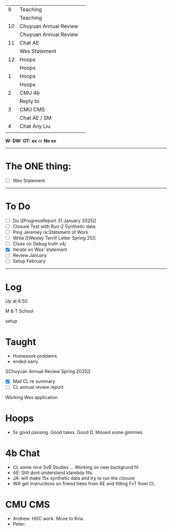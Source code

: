 
|     |                       |     |
| --- | --------------------- | --- |
| 9   | Teaching              |     |
|     | Teaching              |     |
| 10  | Chuyuan Annual Review |     |
|     | Chuyuan Annual Review |     |
| 11  | Chat AE               |     |
|     | Wes Statement         |     |
| 12  | Hoops                 |     |
|     | Hoops                 |     |
| 1   | Hoops                 |     |
|     | Hoops                 |     |
| 2   | CMU 4b                |     |
|     | Reply to              |     |
| 3   | CMU CMS               |     |
|     | Chat AE / SM          |     |
| 4   | Chat Any Liu          |     |
|     |                       |     |

**W:**
**DW:**
**OT:**
**ex** or **No ex**

---
# The ONE thing: 
- [ ] Wes Statement

---
# To Do

- [ ] Do [[ProgressReport 31 January 2025]]
- [ ] Closure Test with Run-2 Synthetic data
- [ ] Ping Jeremey re:Statement of Work
- [ ] Write [[Wesley Terrill Letter Spring 25]]
- [ ] Close on Debug truth v4j
- [x] Iterate on Wes' statement
- [ ] Review January 
- [ ] Setup February

---

# Log

Up at 6:50 

M & T School 

setup 

# Taught
- Homework problems 
- ended early

[[Chuyuan Annual Review Spring 2025]]
- [x] Mail CL re summary
- [ ] CL annual review report

Working Wes application

# Hoops 
- 5s good passing. Good takes. Good D. Missed some gimmies

# 4b Chat
- CL some nice SvB Studies ... Working on new backgrund fit
- AE: Still dont understand klambda fits
- JA: will make 15x synthetic data and try to run the closure
- Will get instructions on friend trees from AE and fitting FvT from CL

# CMU CMS
- Andrew: HGC work. Move to Kria. 
- Peter: 